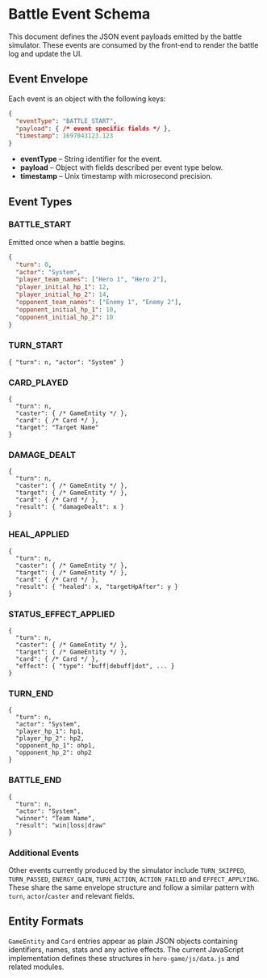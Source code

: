 # Battle Event Schema

This document defines the JSON event payloads emitted by the battle simulator. These events are consumed by the front‑end to render the battle log and update the UI.

## Event Envelope
Each event is an object with the following keys:

```json
{
  "eventType": "BATTLE_START",
  "payload": { /* event specific fields */ },
  "timestamp": 1697043123.123
}
```

- **eventType** – String identifier for the event.
- **payload** – Object with fields described per event type below.
- **timestamp** – Unix timestamp with microsecond precision.

## Event Types

### BATTLE_START
Emitted once when a battle begins.

```json
{
  "turn": 0,
  "actor": "System",
  "player_team_names": ["Hero 1", "Hero 2"],
  "player_initial_hp_1": 12,
  "player_initial_hp_2": 14,
  "opponent_team_names": ["Enemy 1", "Enemy 2"],
  "opponent_initial_hp_1": 10,
  "opponent_initial_hp_2": 10
}
```

### TURN_START
```
{ "turn": n, "actor": "System" }
```

### CARD_PLAYED
```
{
  "turn": n,
  "caster": { /* GameEntity */ },
  "card": { /* Card */ },
  "target": "Target Name"
}
```

### DAMAGE_DEALT
```
{
  "turn": n,
  "caster": { /* GameEntity */ },
  "target": { /* GameEntity */ },
  "card": { /* Card */ },
  "result": { "damageDealt": x }
}
```

### HEAL_APPLIED
```
{
  "turn": n,
  "caster": { /* GameEntity */ },
  "target": { /* GameEntity */ },
  "card": { /* Card */ },
  "result": { "healed": x, "targetHpAfter": y }
}
```

### STATUS_EFFECT_APPLIED
```
{
  "turn": n,
  "caster": { /* GameEntity */ },
  "target": { /* GameEntity */ },
  "card": { /* Card */ },
  "effect": { "type": "buff|debuff|dot", ... }
}
```

### TURN_END
```
{
  "turn": n,
  "actor": "System",
  "player_hp_1": hp1,
  "player_hp_2": hp2,
  "opponent_hp_1": ohp1,
  "opponent_hp_2": ohp2
}
```

### BATTLE_END
```
{
  "turn": n,
  "actor": "System",
  "winner": "Team Name",
  "result": "win|loss|draw"
}
```

### Additional Events
Other events currently produced by the simulator include `TURN_SKIPPED`, `TURN_PASSED`, `ENERGY_GAIN`, `TURN_ACTION`, `ACTION_FAILED` and `EFFECT_APPLYING`. These share the same envelope structure and follow a similar pattern with `turn`, `actor`/`caster` and relevant fields.

## Entity Formats
`GameEntity` and `Card` entries appear as plain JSON objects containing identifiers, names, stats and any active effects.  The current JavaScript implementation defines these structures in `hero-game/js/data.js` and related modules.

